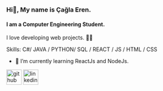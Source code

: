 ### Hi👋, My name is Çağla Eren.
#### I am a Computer Engineering Student.
I love developing web projects. 👩‍💻

Skills:  C#/ JAVA / PYTHON/ SQL /  REACT / JS / HTML / CSS

- 🌱 I’m currently learning ReactJs and NodeJs. 


[<img src='https://cdn.jsdelivr.net/npm/simple-icons@3.0.1/icons/github.svg' alt='github' height='40'>](https://github.com/caglaeren)  [<img src='https://cdn.jsdelivr.net/npm/simple-icons@3.0.1/icons/linkedin.svg' alt='linkedin' height='40'>](https://www.linkedin.com/in/çağla-eren-65140a233/)  






